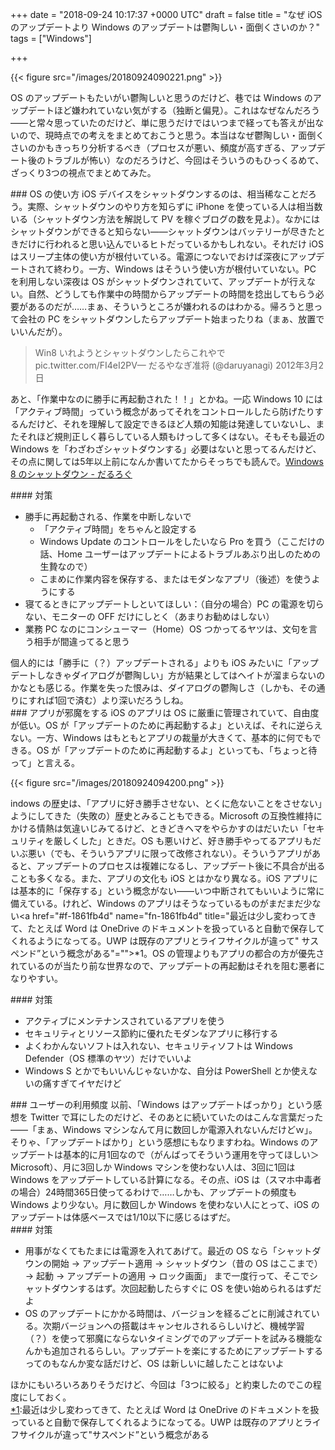 
+++
date = "2018-09-24 10:17:37 +0000 UTC"
draft = false
title = "なぜ iOS のアップデートより Windows のアップデートは鬱陶しい・面倒くさいのか？"
tags = ["Windows"]

+++


{{< figure src="/images/20180924090221.png"  >}}

OS のアップデートもたいがい鬱陶しいと思うのだけど、巷では Windows のアップデートほど嫌われていない気がする（独断と偏見）。これはなぜなんだろう――と常々思っていたのだけど、単に思うだけではいつまで経っても答えが出ないので、現時点での考えをまとめておこうと思う。本当はなぜ鬱陶しい・面倒くさいのかもきっちり分析するべき（プロセスが悪い、頻度が高すぎる、アップデート後のトラブルが怖い）なのだろうけど、今回はそういうのもひっくるめて、ざっくり3つの視点でまとめてみた。

<div class="section">
    ### OS の使い方
    iOS デバイスをシャットダウンするのは、相当稀なことだろう。実際、シャットダウンのやり方を知らずに iPhone を使っている人は相当数いる（シャットダウン方法を解説して PV を稼ぐブログの数を見よ）。なかにはシャットダウンができると知らない――シャットダウンはバッテリーが尽きたときだけに行われると思い込んでいるヒトだっているかもしれない。それだけ iOS はスリープ主体の使い方が根付いている。電源につないでおけば深夜にアップデートされて終わり。一方、Windows はそういう使い方が根付いていない。PC を利用しない深夜は OS がシャットダウンされていて、アップデートが行えない。自然、どうしても作業中の時間からアップデートの時間を捻出してもらう必要があるのだが……まぁ、そういうところが嫌われるのはわかる。帰ろうと思って会社の PC をシャットダウンしたらアップデート始まったりね（まぁ、放置でいいんだが）。

>Win8 いれようとシャットダウンしたらこれやで pic.twitter.com/FI4eI2PV— だるやなぎ准将 (@daruyanagi) 2012年3月2日<script async="" src="https://platform.twitter.com/widgets.js" charset="utf-8"></script>

あと、「作業中なのに勝手に再起動された！！」とかね。一応 Windows 10 には「アクティブ時間」っていう概念があってそれをコントロールしたら防げたりするんだけど、それを理解して設定できるほど人類の知能は発達していないし、またそれほど規則正しく暮らしている人類もけっして多くはない。そもそも最近の Windows を「わざわざシャットダウンする」必要はないと思ってるんだけど、その点に関しては5年以上前になんか書いてたからそっちでも読んで。[Windows 8 のシャットダウン - だるろぐ](https://blog.daruyanagi.jp/entry/2013/04/09/080844)<br/>


<div class="section">
    #### 対策
    
<ul>
<li>勝手に再起動される、作業を中断しないで
<ul>
<li>「アクティブ時間」をちゃんと設定する</li>
<li>Windows Update のコントロールをしたいなら Pro を買う（ここだけの話、Home ユーザーはアップデートによるトラブルあぶり出しのための生贄なので）</li>
<li>こまめに作業内容を保存する、またはモダンなアプリ（後述）を使うようにする</li>
</ul></li>
<li>寝てるときにアップデートしといてほしい：（自分の場合）PC の電源を切らない、モニターの OFF だけにしとく（あまりお勧めはしない）</li>
<li>業務 PC なのにコンシューマー（Home）OS つかってるヤツは、文句を言う相手が間違ってると思う</li>
</ul>個人的には「勝手に（？）アップデートされる」よりも iOS みたいに「アップデートしなきゃダイアログが鬱陶しい」方が結果としてはヘイトが溜まらないのかなとも感じる。作業を失った恨みは、ダイアログの鬱陶しさ（しかも、その通りにすれば1回で済む）より深いだろうしね。

</div>
</div>
<div class="section">
    ### アプリが邪魔をする
    iOS のアプリは OS に厳重に管理されていて、自由度が低い。OS が「アップデートのために再起動するよ」といえば、それに逆らえない。一方、Windows はもともとアプリの裁量が大きくて、基本的に何でもできる。OS が「アップデートのために再起動するよ」といっても、「ちょっと待って」と言える。

{{< figure src="/images/20180924094200.png"  >}}

indows の歴史は、「アプリに好き勝手させない、とくに危ないことをさせない」ようにしてきた（失敗の）歴史とみることもできる。Microsoft の互換性維持にかける情熱は気違いじみてるけど、ときどきヘマをやらかすのはだいたい「セキュリティを厳しくした」ときだ。OS も悪いけど、好き勝手やってるアプリもだいぶ悪い（でも、そういうアプリに限って改修されない）。そういうアプリがあると、アップデートのプロセスは複雑になるし、アップデート後に不具合が出ることも多くなる。また、アプリの文化も iOS とはかなり異なる。iOS アプリには基本的に「保存する」という概念がない――いつ中断されてもいいように常に備えている。けれど、Windows のアプリはそうなっているものがまだまだ少ない<a href="#f-1861fb4d" name="fn-1861fb4d" title="最近は少し変わってきて、たとえば Word は OneDrive のドキュメントを扱っていると自動で保存してくれるようになってる。UWP は既存のアプリとライフサイクルが違って" サスペンド”という概念がある"="">*1</a>。OS の管理よりもアプリの都合の方が優先されているのが当たり前な世界なので、アップデートの再起動はそれを阻む悪者になりやすい。

<div class="section">
    #### 対策
    
<ul>
<li>アクティブにメンテナンスされているアプリを使う</li>
<li>セキュリティとリソース節約に優れたモダンなアプリに移行する</li>
<li>よくわかんないソフトは入れない、セキュリティソフトは Windows Defender（OS 標準のヤツ）だけでいいよ</li>
<li>Windows S とかでもいいんじゃないかな、自分は PowerShell とか使えないの痛すぎてイヤだけど</li>
</ul>
</div>
</div>
<div class="section">
    ### ユーザーの利用頻度
    以前、「Windows はアップデートばっかり」という感想を Twitter で耳にしたのだけど、そのあとに続いていたのはこんな言葉だった――「まぁ、Windows マシンなんて月に数回しか電源入れないんだけどｗ」。そりゃ、「アップデートばかり」という感想にもなりますわね。Windows のアップデートは基本的に月1回なので（がんばってそういう運用を守ってほしい＞Microsoft）、月に3回しか Windows マシンを使わない人は、3回に1回は Windows をアップデートしている計算になる。その点、iOS は（スマホ中毒者の場合）24時間365日使ってるわけで……しかも、アップデートの頻度も Windows より少ない。月に数回しか Windows を使わない人にとって、iOS のアップデートは体感ベースでは1/10以下に感じるはずだ。

<div class="section">
    #### 対策
    
<ul>
<li>用事がなくてもたまには電源を入れてあげて。最近の OS なら「シャットダウンの開始 → アップデート適用 → シャットダウン（昔の OS はここまで）→ 起動 → アップデートの適用 → ロック画面」 まで一度行って、そこでシャットダウンするはず。次回起動したらすぐに OS を使い始められるはずだよ</li>
<li>OS のアップデートにかかる時間は、バージョンを経るごとに削減されている。次期バージョンへの搭載はキャンセルされるらしいけど、機械学習（？）を使って邪魔にならないタイミングでのアップデートを試みる機能なんかも追加されるらしい。アップデートを楽にするためにアップデートするってのもなんか変な話だけど、OS は新しいに越したことはないよ</li>
</ul>ほかにもいろいろありそうだけど、今回は「3つに絞る」と約束したのでこの程度にしておく。

</div>
</div><div class="footnote">
<a href="#fn-1861fb4d" name="f-1861fb4d" class="footnote-number">*1</a><span class="footnote-delimiter">:</span><span class="footnote-text">最近は少し変わってきて、たとえば Word は OneDrive のドキュメントを扱っていると自動で保存してくれるようになってる。UWP は既存のアプリとライフサイクルが違って"サスペンド”という概念がある</span>
</div>

